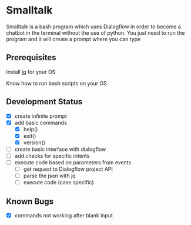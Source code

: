 # Smalltalk

Smalltalk is a bash program which uses Dialogflow in order to become a chatbot in the terminal without the use of python. You just need to run the program and it will create a prompt where you can type

## Prerequisites

Install [jq](https://stedolan.github.io/jq/download/) for your OS

Know how to run bash scripts on your OS

## Development Status

- [x] create infinite prompt
- [x] add basic commands
    - [x] help()
    - [x] exit()
    - [x] version()
- [ ] create basic interface with dialogflow
- [ ] add checks for specific intents
- [ ] execute code based on parameters from events
    - [ ] get request to Dialogflow project API
    - [ ] parse the json with jq
    - [ ] execute code (case specific)

## Known Bugs
- [x] commands not working after blank input